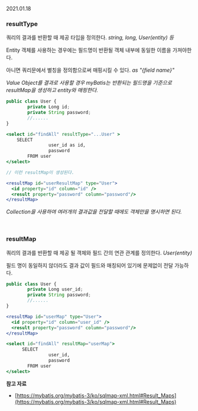 2021.01.18

### **resultType**

쿼리의 결과를 반환할 때 제공 타입을 정의한다. *string, long, User(entity) 등*

Entity 객체를 사용하는 경우에는 필드명이 반환될 객체 내부에 동일한 이름을 가져야한다.

아니면 쿼리문에서 별칭을 정의함으로써 매핑시킬 수 있다. *as "{field name}"*

*Value Object를 결과로 사용할 경우 myBatis는 반환되는 필드명을 기준으로 resultMap을 생성하고 entity와 매핑한다.*

```jsx
public class User {
		private Long id;
		private String password;
		//......
}

<select id="findAll" resultType="...User" >
    SELECT 
				user_id as id,
				password
		FROM user
</select>

// 이런 resultMap이 생성된다.

<resultMap id="userResultMap" type="User">
  <id property="id" column="id" />
  <result property="password" column="password"/>
</resultMap>
```

*Collection을 사용하여 여러개의 결과값을 전달할 때에도 객체만을 명시하면 된다.*

<br/>

### **resultMap**

쿼리의 결과를 반환할 때 제공 될 객체와 필드 간의 연관 관계를 정의한다. *User(entity)*

필드 명이 동일하지 않더라도 결과 값이 필드와 매칭되어 있기에 문제없이 전달 가능하다.

```jsx
public class User {
		private Long user_id;
		private String password;
		//......
}

<resultMap id="userMap" type="User">
  <id property="id" column="user_id" />
  <result property="password" column="password"/>
</resultMap>

<select id="findAll" resultMap="userMap">
	  SELECT 
				user_id,
				password
		FROM user
</select>
```

**참고 자료**

- [https://mybatis.org/mybatis-3/ko/sqlmap-xml.html#Result_Maps](https://mybatis.org/mybatis-3/ko/sqlmap-xml.html#Result_Maps)